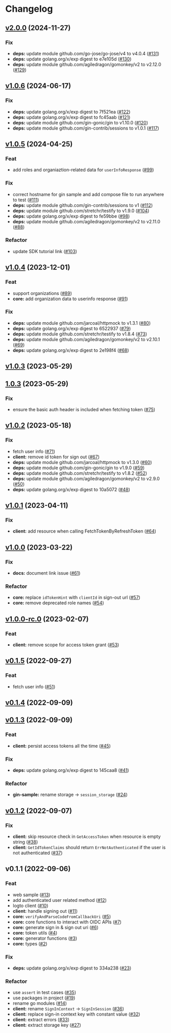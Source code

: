 # Changelog

## [v2.0.0](https://github.com/logto-io/go/compare/v1.0.6...v2.0.0) (2024-11-27)

### Fix

* **deps:** update module github.com/go-jose/go-jose/v4 to v4.0.4 ([#131](https://github.com/logto-io/go/issues/131))
* **deps:** update golang.org/x/exp digest to e7e105d ([#130](https://github.com/logto-io/go/issues/130))
* **deps:** update module github.com/agiledragon/gomonkey/v2 to v2.12.0 ([#129](https://github.com/logto-io/go/issues/129))


## [v1.0.6](https://github.com/logto-io/go/compare/v1.0.5...v1.0.6) (2024-06-17)

### Fix

* **deps:** update golang.org/x/exp digest to 7f521ea ([#122](https://github.com/logto-io/go/issues/122))
* **deps:** update golang.org/x/exp digest to fc45aab ([#121](https://github.com/logto-io/go/issues/121))
* **deps:** update module github.com/gin-gonic/gin to v1.10.0 ([#120](https://github.com/logto-io/go/issues/120))
* **deps:** update module github.com/gin-contrib/sessions to v1.0.1 ([#117](https://github.com/logto-io/go/issues/117))


## [v1.0.5](https://github.com/logto-io/go/compare/v1.0.4...v1.0.5) (2024-04-25)

### Feat

* add roles and organiaztion-related data for `userInfoResponse` ([#99](https://github.com/logto-io/go/issues/99))

### Fix

* correct hostname for gin sample and add compose file to run anywhere to test ([#111](https://github.com/logto-io/go/issues/111))
* **deps:** update module github.com/gin-contrib/sessions to v1 ([#112](https://github.com/logto-io/go/issues/112))
* **deps:** update module github.com/stretchr/testify to v1.9.0 ([#104](https://github.com/logto-io/go/issues/104))
* **deps:** update golang.org/x/exp digest to fe59bbe ([#98](https://github.com/logto-io/go/issues/98))
* **deps:** update module github.com/agiledragon/gomonkey/v2 to v2.11.0 ([#88](https://github.com/logto-io/go/issues/88))

### Refactor

* update SDK tutorial link ([#103](https://github.com/logto-io/go/issues/103))


## [v1.0.4](https://github.com/logto-io/go/compare/v1.0.3...v1.0.4) (2023-12-01)

### Feat

* support organizations ([#89](https://github.com/logto-io/go/issues/89))
* **core:** add organization data to userinfo response ([#91](https://github.com/logto-io/go/issues/91))

### Fix

* **deps:** update module github.com/jarcoal/httpmock to v1.3.1 ([#80](https://github.com/logto-io/go/issues/80))
* **deps:** update golang.org/x/exp digest to 6522937 ([#79](https://github.com/logto-io/go/issues/79))
* **deps:** update module github.com/stretchr/testify to v1.8.4 ([#73](https://github.com/logto-io/go/issues/73))
* **deps:** update module github.com/agiledragon/gomonkey/v2 to v2.10.1 ([#69](https://github.com/logto-io/go/issues/69))
* **deps:** update golang.org/x/exp digest to 2e198f4 ([#68](https://github.com/logto-io/go/issues/68))


## [v1.0.3](https://github.com/logto-io/go/compare/1.0.3...v1.0.3) (2023-05-29)


## [1.0.3](https://github.com/logto-io/go/compare/v1.0.2...1.0.3) (2023-05-29)

### Fix

* ensure the basic auth header is included when fetching token ([#75](https://github.com/logto-io/go/issues/75))


## [v1.0.2](https://github.com/logto-io/go/compare/v1.0.1...v1.0.2) (2023-05-18)

### Fix

* fetch user info ([#71](https://github.com/logto-io/go/issues/71))
* **client:** remove id token for sign out ([#67](https://github.com/logto-io/go/issues/67))
* **deps:** update module github.com/jarcoal/httpmock to v1.3.0 ([#60](https://github.com/logto-io/go/issues/60))
* **deps:** update module github.com/gin-gonic/gin to v1.9.0 ([#59](https://github.com/logto-io/go/issues/59))
* **deps:** update module github.com/stretchr/testify to v1.8.2 ([#52](https://github.com/logto-io/go/issues/52))
* **deps:** update module github.com/agiledragon/gomonkey/v2 to v2.9.0 ([#50](https://github.com/logto-io/go/issues/50))
* **deps:** update golang.org/x/exp digest to 10a5072 ([#48](https://github.com/logto-io/go/issues/48))


## [v1.0.1](https://github.com/logto-io/go/compare/v1.0.0...v1.0.1) (2023-04-11)

### Fix

* **client:** add resource when calling FetchTokenByRefreshToken ([#64](https://github.com/logto-io/go/issues/64))


## [v1.0.0](https://github.com/logto-io/go/compare/v1.0.0-rc.0...v1.0.0) (2023-03-22)

### Fix

* **docs:** document link issue ([#61](https://github.com/logto-io/go/issues/61))

### Refactor

* **core:** replace `idTokenHint` with `clientId` in sign-out url ([#57](https://github.com/logto-io/go/issues/57))
* **core:** remove deprecated role names ([#54](https://github.com/logto-io/go/issues/54))


## [v1.0.0-rc.0](https://github.com/logto-io/go/compare/v0.1.5...v1.0.0-rc.0) (2023-02-07)

### Feat

* **client:** remove scope for access token grant ([#53](https://github.com/logto-io/go/issues/53))


## [v0.1.5](https://github.com/logto-io/go/compare/v0.1.4...v0.1.5) (2022-09-27)

### Feat

* fetch user info ([#51](https://github.com/logto-io/go/issues/51))


## [v0.1.4](https://github.com/logto-io/go/compare/v0.1.3...v0.1.4) (2022-09-09)


## [v0.1.3](https://github.com/logto-io/go/compare/v0.1.2...v0.1.3) (2022-09-09)

### Feat

* **client:** persist access tokens all the time ([#45](https://github.com/logto-io/go/issues/45))

### Fix

* **deps:** update golang.org/x/exp digest to 145caa8 ([#41](https://github.com/logto-io/go/issues/41))

### Refactor

* **gin-sample:** rename storage -> `session_storage` ([#24](https://github.com/logto-io/go/issues/24))


## [v0.1.2](https://github.com/logto-io/go/compare/v0.1.1...v0.1.2) (2022-09-07)

### Fix

* **client:** skip resource check in `GetAccessToken` when resource is empty string ([#38](https://github.com/logto-io/go/issues/38))
* **client:** `GetIdTokenClaims` should return `ErrNotAuthenticated` if the user is not authenticated ([#37](https://github.com/logto-io/go/issues/37))


## v0.1.1 (2022-09-06)

### Feat

* web sample ([#13](https://github.com/logto-io/go/issues/13))
* add authenticated user related method ([#12](https://github.com/logto-io/go/issues/12))
* logto client ([#10](https://github.com/logto-io/go/issues/10))
* **client:** handle signing out ([#11](https://github.com/logto-io/go/issues/11))
* **core:** `verifyAndParseCodeFromCallbackUri` ([#5](https://github.com/logto-io/go/issues/5))
* **core:** core functions to interact with OIDC APIs ([#7](https://github.com/logto-io/go/issues/7))
* **core:** generate sign in & sign out uri ([#6](https://github.com/logto-io/go/issues/6))
* **core:** token utils ([#4](https://github.com/logto-io/go/issues/4))
* **core:** generator functions ([#3](https://github.com/logto-io/go/issues/3))
* **core:** types ([#2](https://github.com/logto-io/go/issues/2))

### Fix

* **deps:** update golang.org/x/exp digest to 334a238 ([#23](https://github.com/logto-io/go/issues/23))

### Refactor

* use `assert` in test cases ([#35](https://github.com/logto-io/go/issues/35))
* use packages in project ([#19](https://github.com/logto-io/go/issues/19))
* rename go modules ([#14](https://github.com/logto-io/go/issues/14))
* **client:** rename `SignInContext` -> `SignInSession` ([#36](https://github.com/logto-io/go/issues/36))
* **client:** replace sign-in context key with constant value ([#32](https://github.com/logto-io/go/issues/32))
* **client:** extract errors ([#33](https://github.com/logto-io/go/issues/33))
* **client:** extract storage key ([#27](https://github.com/logto-io/go/issues/27))

